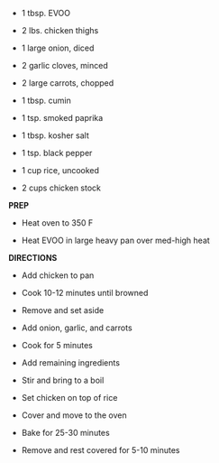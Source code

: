 -   1 tbsp. EVOO

-   2 lbs. chicken thighs

-   1 large onion, diced

-   2 garlic cloves, minced

-   2 large carrots, chopped

-   1 tbsp. cumin

-   1 tsp. smoked paprika

-   1 tbsp. kosher salt

-   1 tsp. black pepper

-   1 cup rice, uncooked

-   2 cups chicken stock

**PREP**

-   Heat oven to 350 F

-   Heat EVOO in large heavy pan over med-high heat

**DIRECTIONS**

-   Add chicken to pan

-   Cook 10-12 minutes until browned

-   Remove and set aside

-   Add onion, garlic, and carrots

-   Cook for 5 minutes

-   Add remaining ingredients

-   Stir and bring to a boil

-   Set chicken on top of rice

-   Cover and move to the oven

-   Bake for 25-30 minutes

-   Remove and rest covered for 5-10 minutes
